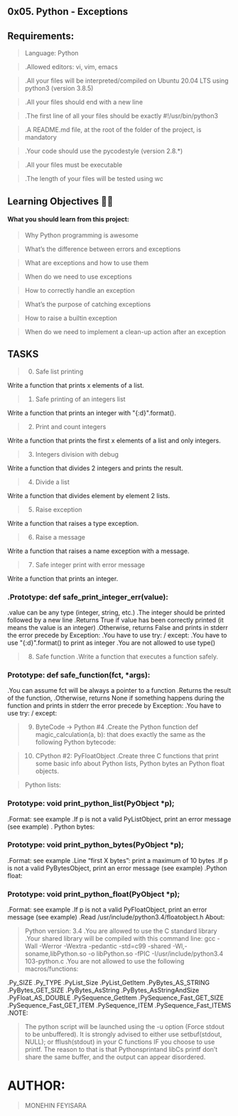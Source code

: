## 0x05. Python - Exceptions


## Requirements:

> Language: Python

> .Allowed editors: vi, vim, emacs

> .All your files will be interpreted/compiled on Ubuntu 20.04 LTS using python3 (version 3.8.5)

> .All your files should end with a new line

> .The first line of all your files should be exactly #!/usr/bin/python3

> .A README.md file, at the root of the folder of the project, is mandatory

> .Your code should use the pycodestyle (version 2.8.*)

> .All your files must be executable

> .The length of your files will be tested using wc


## Learning Objectives 👨‍💻

#### What you should learn from this project:


> Why Python programming is awesome

> What’s the difference between errors and exceptions

> What are exceptions and how to use them

> When do we need to use exceptions

> How to correctly handle an exception

> What’s the purpose of catching exceptions


> How to raise a builtin exception

> When do we need to implement a clean-up action after an exception

## TASKS

> 0. Safe list printing

Write a function that prints x elements of a list.

> 1. Safe printing of an integers list

Write a function that prints an integer with "{:d}".format().

> 2. Print and count integers

Write a function that prints the first x elements of a list and only integers.

> 3. Integers division with debug

Write a function that divides 2 integers and prints the result.

> 4. Divide a list

Write a function that divides element by element 2 lists.


> 5. Raise exception

Write a function that raises a type exception.

> 6. Raise a message

Write a function that raises a name exception with a message.

> 7. Safe integer print with error message

Write a function that prints an integer.

### .Prototype: def safe_print_integer_err(value):
.value can be any type (integer, string, etc.)
.The integer should be printed followed by a new line
.Returns True if value has been correctly printed (it means the value is an integer)
.Otherwise, returns False and prints in stderr the error precede by Exception:
.You have to use try: / except:
.You have to use "{:d}".format() to print as integer
.You are not allowed to use type()

> 8. Safe function
.Write a function that executes a function safely.

### Prototype: def safe_function(fct, *args):
.You can assume fct will be always a pointer to a function
.Returns the result of the function,
.Otherwise, returns None if something happens during the function and prints in stderr the error precede by Exception:
.You have to use try: / except:

> 9. ByteCode -> Python #4
.Create the Python function def magic_calculation(a, b): that does exactly the same as the following Python bytecode:

> 10. CPython #2: PyFloatObject
.Create three C functions that print some basic info about Python lists, Python bytes an Python float objects.

> Python lists:

### Prototype: void print_python_list(PyObject *p);

.Format: see example
.If p is not a valid PyListObject, print an error message (see example)
. Python bytes:

### Prototype: void print_python_bytes(PyObject *p);
.Format: see example
.Line “first X bytes”: print a maximum of 10 bytes
.If p is not a valid PyBytesObject, print an error message (see example)
.Python float:

### Prototype: void print_python_float(PyObject *p);
.Format: see example
.If p is not a valid PyFloatObject, print an error message (see example)
.Read /usr/include/python3.4/floatobject.h
About:

> Python version: 3.4
.You are allowed to use the C standard library
.Your shared library will be compiled with this command line: gcc -Wall -Werror -Wextra -pedantic -std=c99 -shared -Wl,-soname,libPython.so -o libPython.so -fPIC -I/usr/include/python3.4 103-python.c
.You are not allowed to use the following macros/functions:

.Py_SIZE
.Py_TYPE
.PyList_Size
.PyList_GetItem
.PyBytes_AS_STRING
.PyBytes_GET_SIZE
.PyBytes_AsString
.PyBytes_AsStringAndSize
.PyFloat_AS_DOUBLE
.PySequence_GetItem
.PySequence_Fast_GET_SIZE
.PySequence_Fast_GET_ITEM
.PySequence_ITEM
.PySequence_Fast_ITEMS
.NOTE:

> The python script will be launched using the -u option (Force stdout to be unbuffered).
It is strongly advised to either use setbuf(stdout, NULL); or fflush(stdout) in your C functions IF you choose to use printf. The reason to that is that Pythonsprintand libCs printf don’t share the same buffer, and the output can appear disordered.

# AUTHOR:
> MONEHIN FEYISARA
